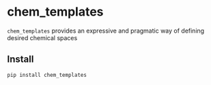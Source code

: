 chem_templates
================

<!-- WARNING: THIS FILE WAS AUTOGENERATED! DO NOT EDIT! -->

`chem_templates` provides an expressive and pragmatic way of defining
desired chemical spaces

## Install

``` sh
pip install chem_templates
```
